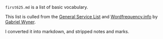 `first625.md` is a list of basic vocabulary.

This list is culled from the [General Service List](http://jbauman.com/gsl.html "General Service List") and [Wordfrequency.info](http://www.wordfrequency.info/) by [Gabriel Wyner](https://fluent-forever.com/the-method/vocabulary/base-vocabulary-list/).

I converted it into markdown, and stripped notes and marks. 
